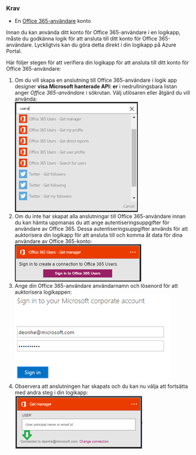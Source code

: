 ### <a name="prerequisites"></a>Krav
* En [Office 365-användare](https://office365.com) konto  

Innan du kan använda ditt konto för Office 365-användare i en logikapp, måste du godkänna logik för att ansluta till ditt konto för Office 365-användare. Lyckligtvis kan du göra detta direkt i din logikapp på Azure Portal.  

Här följer stegen för att verifiera din logikapp för att ansluta till ditt konto för Office 365-användare:  

1. Om du vill skapa en anslutning till Office 365-användare i logik app designer **visa Microsoft hanterade API: er** i nedrullningsbara listan anger *Office 365-användare* i sökrutan. Välj utlösaren eller åtgärd du vill använda:  
   ![Office 365-användare anslutning skapas steg](./media/connectors-create-api-office365users/office365users-1.png)  
2. Om du inte har skapat alla anslutningar till Office 365-användare innan du kan hämta uppmanas du att ange autentiseringsuppgifter för användare av Office 365. Dessa autentiseringsuppgifter används för att auktorisera din logikapp för att ansluta till och komma åt data för dina användare av Office 365-konto:  
   ![Office 365-användare anslutning skapas steg](./media/connectors-create-api-office365users/office365users-2.png)  
3. Ange din Office 365-användare användarnamn och lösenord för att auktorisera logikappen:  
   ![Office 365-användare anslutning skapas steg](./media/connectors-create-api-office365users/office365users-3.png)  
4. Observera att anslutningen har skapats och du kan nu välja att fortsätta med andra steg i din logikapp:  
   ![Office 365-användare anslutning skapas steg](./media/connectors-create-api-office365users/office365users-4.png)  


